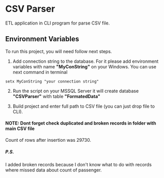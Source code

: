 # CSV Parser 

 ETL application in CLI program for parse CSV file.

## Environment Variables

To run this project, you will need follow next steps.

1. Add connection string to the database. For it please add environment variables with name **"MyConString"** on your Windows. You can use next command in terminal

`setx MyConString "your connection string"`

2. Run the script on your MSSQL Server it will create database **"CSVParser"** with table **"FormatedData"**

3. Build project and enter full path to CSV file (you can just drop file to CLI).

#### **NOTE: Dont forget check duplicated and broken records in folder with main CSV file**

Count of rows after insertion was 29730.

##### **P.S.** 
I added broken records because I don't know what to do with records where missed data about count of passenger.
